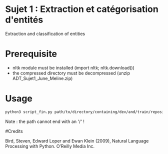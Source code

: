 # Sujet 1 : Extraction et catégorisation d'entités
Extraction and classification of entities

# Prerequisite

- nltk module must be installed (import nltk; nltk.download())
- the compressed directory must be decompressed (unzip ADT_Sujet1_June_Meline.zip)

# Usage

```bash
python3 script_fin.py path/to/directory/containing/dev/and/train/repositories

```
 Note : the path cannot end with an '/' !


#Credits

Bird, Steven, Edward Loper and Ewan Klein (2009), Natural Language Processing with Python. O’Reilly Media Inc.
